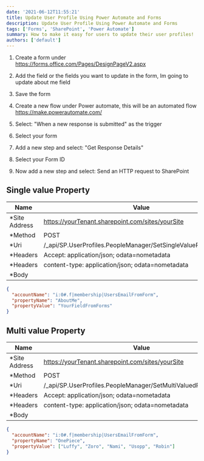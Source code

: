 ```yaml
---
date: '2021-06-12T11:55:21'
title: Update User Profile Using Power Automate and Forms
description: Update User Profile Using Power Automate and Forms
tags: ['Forms', 'SharePoint', 'Power Automate']
summary: How to make it easy for users to update their user profiles!
authors: ['default']
---
```


1. Create a form under https://forms.office.com/Pages/DesignPageV2.aspx

2. Add the field or the fields you want to update in the form, Im going to update about me field

3. Save the form

4. Create a new flow under Power automate, this will be an automated flow
   https://make.powerautomate.com/

5. Select: "When a new response is submitted" as the trigger

6. Select your form

7. Add a new step and select: "Get Response Details"

8. Select your Form ID

9. Now add a new step and select: Send an HTTP request to SharePoint

## Single value Property

| Name           | Value                                                              |
| -------------- | ------------------------------------------------------------------ |
| \*Site Address | https://yourTenant.sharepoint.com/sites/yourSite                   |
| \*Method       | POST                                                               |
| \*Uri          | /\_api/SP.UserProfiles.PeopleManager/SetSingleValueProfileProperty |
| \*Headers      | Accept: application/json; odata=nometadata                         |
| \*Headers      | content-type: application/json; odata=nometadata                   |
| \*Body         |

```json
{
  "accountName": "i:0#.f|membership|UsersEmailFromForm",
  "propertyName": "AboutMe",
  "propertyValue": "YourFieldFromForms"
}
```

## Multi value Property

| Name           | Value                                                              |
| -------------- | ------------------------------------------------------------------ |
| \*Site Address | https://yourTenant.sharepoint.com/sites/yourSite                   |
| \*Method       | POST                                                               |
| \*Uri          | /\_api/SP.UserProfiles.PeopleManager/SetMultiValuedProfileProperty |
| \*Headers      | Accept: application/json; odata=nometadata                         |
| \*Headers      | content-type: application/json; odata=nometadata                   |
| \*Body         |                                                                    |

```json
{
  "accountName": "i:0#.f|membership|UsersEmailFromForm",
  "propertyName": "OnePiece",
  "propertyValue": ["Luffy", "Zoro", "Nami", "Usopp", "Robin"]
}
```

